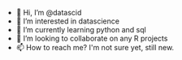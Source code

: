 - 👋 Hi, I’m @datascid
- 👀 I’m interested in datascience
- 🌱 I’m currently learning python and sql
- 💞️ I’m looking to collaborate on any R projects
- 📫 How to reach me? I'm not sure yet, still new.

<!---
datascid/datascid is a ✨ special ✨ repository because its `README.md` (this file) appears on your GitHub profile.
You can click the Preview link to take a look at your changes.
--->
